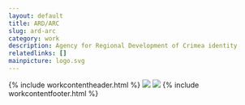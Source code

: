 ```yaml
---
layout: default
title: ARD/ARC
slug: ard-arc
category: work
description: Agency for Regional Development of Crimea identity
relatedlinks: []
mainpicture: logo.svg
---
```

{% include workcontentheader.html %}
	<img src="/ohyeah/{{ page.slug }}/objects.png" class="work__figure">
	<img src="/ohyeah/{{ page.slug }}/tube.png" class="work__figure">
{% include workcontentfooter.html %}